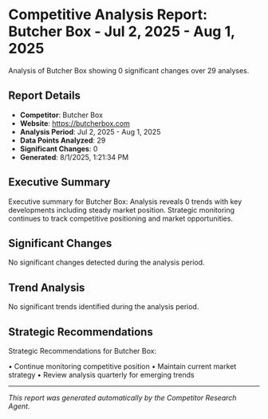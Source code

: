 # Competitive Analysis Report: Butcher Box - Jul 2, 2025 - Aug 1, 2025

Analysis of Butcher Box showing 0 significant changes over 29 analyses.

## Report Details

- **Competitor**: Butcher Box
- **Website**: https://butcherbox.com
- **Analysis Period**: Jul 2, 2025 - Aug 1, 2025
- **Data Points Analyzed**: 29
- **Significant Changes**: 0
- **Generated**: 8/1/2025, 1:21:34 PM

## Executive Summary

Executive summary for Butcher Box: Analysis reveals 0 trends with key developments including steady market position. Strategic monitoring continues to track competitive positioning and market opportunities.

## Significant Changes

No significant changes detected during the analysis period.

## Trend Analysis

No significant trends identified during the analysis period.

## Strategic Recommendations

Strategic Recommendations for Butcher Box:

• Continue monitoring competitive position
• Maintain current market strategy
• Review analysis quarterly for emerging trends

---

*This report was generated automatically by the Competitor Research Agent.*

